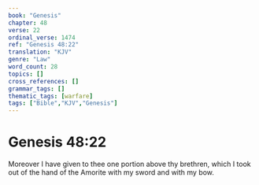 ```yaml
---
book: "Genesis"
chapter: 48
verse: 22
ordinal_verse: 1474
ref: "Genesis 48:22"
translation: "KJV"
genre: "Law"
word_count: 28
topics: []
cross_references: []
grammar_tags: []
thematic_tags: [warfare]
tags: ["Bible","KJV","Genesis"]
---
```


# Genesis 48:22

Moreover I have given to thee one portion above thy brethren, which I took out of the hand of the Amorite with my sword and with my bow.
